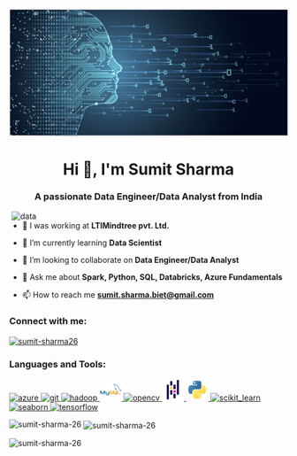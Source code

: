 ![logo](https://github.com/Sumit-Sharma-26/Sumit-Sharma-26/blob/main/Datata.jpg)
<h1 align="center">Hi 👋, I'm Sumit Sharma</h1>
<h3 align="center">A passionate Data Engineer/Data Analyst from India</h3>

<img align="right" alt="data" width="500" src="https://www.cloudyml.com/wp-content/uploads/2022/06/1ca74946ed770bb635e4de4711bd861f.gif">

- 🔭 I was working at **LTIMindtree pvt. Ltd.**

- 🌱 I’m currently learning **Data Scientist**

- 👯 I’m looking to collaborate on **Data Engineer/Data Analyst**

- 💬 Ask me about **Spark, Python, SQL, Databricks, Azure Fundamentals**

- 📫 How to reach me **sumit.sharma.biet@gmail.com**


<h3 align="left">Connect with me:</h3>
<p align="left">
<a href="https://linkedin.com/in/sumit-sharma26" target="blank"><img align="center" src="https://raw.githubusercontent.com/rahuldkjain/github-profile-readme-generator/master/src/images/icons/Social/linked-in-alt.svg" alt="sumit-sharma26" height="30" width="40" /></a>
</p>

<h3 align="left">Languages and Tools:</h3>
<p align="left"> <a href="https://azure.microsoft.com/en-in/" target="_blank" rel="noreferrer"> <img src="https://www.vectorlogo.zone/logos/microsoft_azure/microsoft_azure-icon.svg" alt="azure" width="40" height="40"/> </a> <a href="https://git-scm.com/" target="_blank" rel="noreferrer"> <img src="https://www.vectorlogo.zone/logos/git-scm/git-scm-icon.svg" alt="git" width="40" height="40"/> </a> <a href="https://hadoop.apache.org/" target="_blank" rel="noreferrer"> <img src="https://www.vectorlogo.zone/logos/apache_hadoop/apache_hadoop-icon.svg" alt="hadoop" width="40" height="40"/> </a> <a href="https://www.mysql.com/" target="_blank" rel="noreferrer"> <img src="https://raw.githubusercontent.com/devicons/devicon/master/icons/mysql/mysql-original-wordmark.svg" alt="mysql" width="40" height="40"/> </a> <a href="https://opencv.org/" target="_blank" rel="noreferrer"> <img src="https://www.vectorlogo.zone/logos/opencv/opencv-icon.svg" alt="opencv" width="40" height="40"/> </a> <a href="https://pandas.pydata.org/" target="_blank" rel="noreferrer"> <img src="https://raw.githubusercontent.com/devicons/devicon/2ae2a900d2f041da66e950e4d48052658d850630/icons/pandas/pandas-original.svg" alt="pandas" width="40" height="40"/> </a> <a href="https://www.python.org" target="_blank" rel="noreferrer"> <img src="https://raw.githubusercontent.com/devicons/devicon/master/icons/python/python-original.svg" alt="python" width="40" height="40"/> </a> <a href="https://scikit-learn.org/" target="_blank" rel="noreferrer"> <img src="https://upload.wikimedia.org/wikipedia/commons/0/05/Scikit_learn_logo_small.svg" alt="scikit_learn" width="40" height="40"/> </a> <a href="https://seaborn.pydata.org/" target="_blank" rel="noreferrer"> <img src="https://seaborn.pydata.org/_images/logo-mark-lightbg.svg" alt="seaborn" width="40" height="40"/> </a> <a href="https://www.tensorflow.org" target="_blank" rel="noreferrer"> <img src="https://www.vectorlogo.zone/logos/tensorflow/tensorflow-icon.svg" alt="tensorflow" width="40" height="40"/> </a> </p>

<p><img align="left" src="https://github-readme-stats.vercel.app/api/top-langs?username=sumit-sharma-26&show_icons=true&locale=en&layout=compact" alt="sumit-sharma-26" /></p>

<p>&nbsp;<img align="center" src="https://github-readme-stats.vercel.app/api?username=sumit-sharma-26&show_icons=true&locale=en" alt="sumit-sharma-26" /></p>

<p><img align="center" src="https://github-readme-streak-stats.herokuapp.com/?user=sumit-sharma-26&" alt="sumit-sharma-26" /></p>
